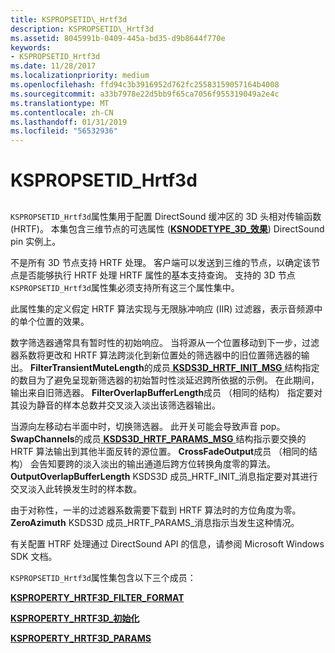 ```yaml
---
title: KSPROPSETID\_Hrtf3d
description: KSPROPSETID\_Hrtf3d
ms.assetid: 8045991b-0409-445a-bd35-d9b8644f770e
keywords:
- KSPROPSETID_Hrtf3d
ms.date: 11/28/2017
ms.localizationpriority: medium
ms.openlocfilehash: ffd94c3b3916952d762fc25583159057164b4008
ms.sourcegitcommit: a33b7978e22d5bb9f65ca7056f955319049a2e4c
ms.translationtype: MT
ms.contentlocale: zh-CN
ms.lasthandoff: 01/31/2019
ms.locfileid: "56532936"
---
```

# <a name="kspropsetidhrtf3d"></a>KSPROPSETID\_Hrtf3d


## <span id="ddk_kspropsetid_hrtf3d_ks"></span><span id="DDK_KSPROPSETID_HRTF3D_KS"></span>


`KSPROPSETID_Hrtf3d`属性集用于配置 DirectSound 缓冲区的 3D 头相对传输函数 (HRTF)。 本集包含三维节点的可选属性 ([**KSNODETYPE\_3D\_效果**](ksnodetype-3d-effects.md)) DirectSound pin 实例上。

不是所有 3D 节点支持 HRTF 处理。 客户端可以发送到三维的节点，以确定该节点是否能够执行 HRTF 处理 HRTF 属性的基本支持查询。 支持的 3D 节点`KSPROPSETID_Hrtf3d`属性集必须支持所有这三个属性集中。

此属性集的定义假定 HRTF 算法实现与无限脉冲响应 (IIR) 过滤器，表示音频源中的单个位置的效果。

数字筛选器通常具有暂时性的初始响应。 当将源从一个位置移动到下一步，过滤器系数将更改和 HRTF 算法跨淡化到新位置处的筛选器中的旧位置筛选器的输出。 **FilterTransientMuteLength**的成员[ **KSDS3D\_HRTF\_INIT\_MSG** ](https://msdn.microsoft.com/library/windows/hardware/ff537106)结构指定的数目为了避免呈现新筛选器的初始暂时性淡延迟跨所依据的示例。 在此期间，输出来自旧筛选器。 **FilterOverlapBufferLength**成员 （相同的结构） 指定要对其设为静音的样本总数并交叉淡入淡出该筛选器输出。

当源向左移动右半面中时，切换筛选器。 此开关可能会导致声音 pop。 **SwapChannels**的成员[ **KSDS3D\_HRTF\_PARAMS\_MSG** ](https://msdn.microsoft.com/library/windows/hardware/ff537108)结构指示要交换的 HRTF 算法输出到其他半面反转的源位置。 **CrossFadeOutput**成员 （相同的结构） 会告知要跨的淡入淡出的输出通道后跨方位转换角度零的算法。 **OutputOverlapBufferLength** KSDS3D 成员\_HRTF\_INIT\_消息指定要对其进行交叉淡入此转换发生时的样本数。

由于对称性，一半的过滤器系数需要下载到 HRTF 算法时的方位角度为零。 **ZeroAzimuth** KSDS3D 成员\_HRTF\_PARAMS\_消息指示当发生这种情况。

有关配置 HTRF 处理通过 DirectSound API 的信息，请参阅 Microsoft Windows SDK 文档。

`KSPROPSETID_Hrtf3d`属性集包含以下三个成员：

[**KSPROPERTY\_HRTF3D\_FILTER\_FORMAT**](ksproperty-hrtf3d-filter-format.md)

[**KSPROPERTY\_HRTF3D\_初始化**](ksproperty-hrtf3d-initialize.md)

[**KSPROPERTY\_HRTF3D\_PARAMS**](ksproperty-hrtf3d-params.md)

 

 





